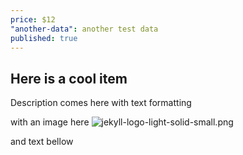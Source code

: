```yaml
---
price: $12
"another-data": another test data
published: true
---
```


## Here is a cool item

Description comes here with text formatting

with an image here
![jekyll-logo-light-solid-small.png]({{site.baseurl}}/example-route2/jekyll-logo-light-solid-small.png)

and text bellow